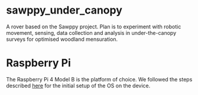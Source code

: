 # sawppy_under_canopy
A rover based on the Sawppy project. Plan is to experiment with robotic movement, sensing, data collection and analysis in under-the-canopy surveys for optimised woodland mensuration.

# Raspberry Pi
The Raspberry Pi 4 Model B is the platform of choice. We followed the steps described [here](https://projects.raspberrypi.org/en/projects/raspberry-pi-setting-up) for the initial setup of the OS on the device.
